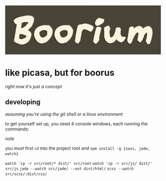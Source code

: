 ![boorium](https://raw.githubusercontent.com/Strat-/boorium/57b22baad6c5faf4fda911ff175e7191b0a28e9f/res/boorium-banner.png)

like picasa, but for boorus
===

*right now it's just a concept*


developing
---

*assuming you're using the git shell or a linux environment*

to get yourself set up, you need 4 console windows, each running the commands:

*note*

you *must* first `cd` into the project root and `npm install -g {sass, jade, watch}`

`watch 'cp -r src/root/* dist/' src/root`
`watch 'cp -r src/js/ dist/' src/js`
`jade --watch src/jade/ --out dist/html/`
`scss --watch src/scss/:dist/css/`